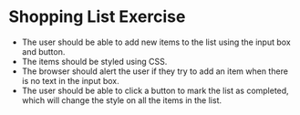 # Shopping List Exercise

* The user should be able to add new items to the list using the input box and button.
* The items should be styled using CSS.
* The browser should alert the user if they try to add an item when there is no text in the input box.
* The user should be able to click a button to mark the list as completed, which will change the style on all the items in the list.


